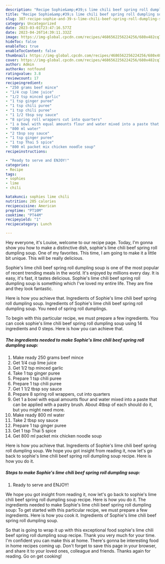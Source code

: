 ```yaml
---
description: "Recipe Sophie&amp;#39;s lime chili beef spring roll dumpling soup yang Very Delicious"
title: "Recipe Sophie&amp;#39;s lime chili beef spring roll dumpling soup yang Very Delicious"
slug: 307-recipe-sophie-and-39-s-lime-chili-beef-spring-roll-dumpling-soup-yang-very-delicious
category: Uncategorized
date: 2023-03-01T23:47:16.577Z
date: 2023-04-26T14:39:11.332Z
image: https://img-global.cpcdn.com/recipes/4686562256224256/680x482cq70/sophies-lime-chili-beef-spring-roll-dumpling-soup-recipe-main-photo.jpg
hideToc: false
enableToc: true
enableTocContent: false
thumbnail: https://img-global.cpcdn.com/recipes/4686562256224256/680x482cq70/sophies-lime-chili-beef-spring-roll-dumpling-soup-recipe-main-photo.jpg
cover: https://img-global.cpcdn.com/recipes/4686562256224256/680x482cq70/sophies-lime-chili-beef-spring-roll-dumpling-soup-recipe-main-photo.jpg
author: Admin
authorAv: notfound
ratingvalue: 3.8
reviewcount: 17
recipeingredient:
- "250 grams beef mince"
- "1/4 cup lime juice"
- "1/2 tsp minced garlic"
- "1 tsp ginger puree"
- "1 tsp chili puree"
- "1 tsp chili puree"
- "1 1/2 tbsp soy sauce"
- "8 spring roll wrappers cut into quarters"
- "1 a bowl with equal amounts flour and water mixed into a paste that can be applied with a pastry brush About 4tbsp of each should do it but you might need more"
- "800 ml water"
- "2 tbsp soy sauce"
- "1 tsp ginger puree"
- "1 tsp Thai 5 spice"
- "800 ml packet mix chicken noodle soup"
recipeinstructions:

- "Ready to serve and ENJOY!"
categories:
- Recipe
tags:
- sophies
- lime
- chili

katakunci: sophies lime chili 
nutrition: 205 calories
recipecuisine: American
preptime: "PT10M"
cooktime: "PT44M"
recipeyield: "1"
recipecategory: Lunch

---
```



Hey everyone, it's Louise, welcome to our recipe page. Today, I'm gonna show you how to make a distinctive dish, sophie&#39;s lime chili beef spring roll dumpling soup. One of my favorites. This time, I am going to make it a little bit unique. This will be really delicious.

Sophie&#39;s lime chili beef spring roll dumpling soup is one of the most popular of recent trending meals in the world. It's enjoyed by millions every day. It is easy, it's fast, it tastes delicious. Sophie&#39;s lime chili beef spring roll dumpling soup is something which I've loved my entire life. They are fine and they look fantastic.

Here is how you achieve that. Ingredients of Sophie&#39;s lime chili beef spring roll dumpling soup. Ingredients of Sophie&#39;s lime chili beef spring roll dumpling soup. You need of spring roll dumplings.


To begin with this particular recipe, we must prepare a few ingredients. You can cook sophie&#39;s lime chili beef spring roll dumpling soup using 14 ingredients and 0 steps. Here is how you can achieve that.

<!--inarticleads1-->

##### The ingredients needed to make Sophie&#39;s lime chili beef spring roll dumpling soup:

1. Make ready 250 grams beef mince
1. Get 1/4 cup lime juice
1. Get 1/2 tsp minced garlic
1. Take 1 tsp ginger puree
1. Prepare 1 tsp chili puree
1. Prepare 1 tsp chili puree
1. Get 1 1/2 tbsp soy sauce
1. Prepare 8 spring roll wrappers, cut into quarters
1. Get 1 a bowl with equal amounts flour and water mixed into a paste that can be applied with a pastry brush. About 4tbsp of each should do it, but you might need more.
1. Make ready 800 ml water
1. Take 2 tbsp soy sauce
1. Prepare 1 tsp ginger puree
1. Get 1 tsp Thai 5 spice
1. Get 800 ml packet mix chicken noodle soup


Here is how you achieve that. Ingredients of Sophie&#39;s lime chili beef spring roll dumpling soup. We hope you got insight from reading it, now let&#39;s go back to sophie&#39;s lime chili beef spring roll dumpling soup recipe. Here is how you do it. 

<!--inarticleads2-->

##### Steps to make Sophie&#39;s lime chili beef spring roll dumpling soup:


1. Ready to serve and ENJOY!

We hope you got insight from reading it, now let&#39;s go back to sophie&#39;s lime chili beef spring roll dumpling soup recipe. Here is how you do it. The ingredients needed to make Sophie&#39;s lime chili beef spring roll dumpling soup: To get started with this particular recipe, we must prepare a few ingredients. Here is how you cook it. Ingredients of Sophie&#39;s lime chili beef spring roll dumpling soup. 

So that is going to wrap it up with this exceptional food sophie&#39;s lime chili beef spring roll dumpling soup recipe. Thank you very much for your time. I'm confident you can make this at home. There's gonna be interesting food in home recipes coming up. Don't forget to save this page in your browser, and share it to your loved ones, colleague and friends. Thanks again for reading. Go on get cooking!
